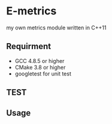 # E-metrics
my own metrics module written in C++11

## Requirment
- GCC 4.8.5 or higher
- CMake 3.8 or higher
- googletest for unit test

## TEST

## Usage
